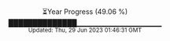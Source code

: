 <p align="center">
⏳Year Progress (49.06 %) <br>
██████████████▁▁▁▁▁▁▁▁▁▁▁▁▁▁▁▁ <br>
<sub>Updated: Thu, 29 Jun 2023 01:46:31 GMT</sub>
</p>

